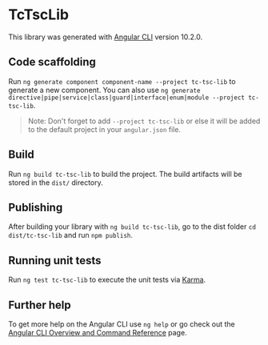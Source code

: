 # TcTscLib

This library was generated with [Angular CLI](https://github.com/angular/angular-cli) version 10.2.0.

## Code scaffolding

Run `ng generate component component-name --project tc-tsc-lib` to generate a new component. You can also use `ng generate directive|pipe|service|class|guard|interface|enum|module --project tc-tsc-lib`.
> Note: Don't forget to add `--project tc-tsc-lib` or else it will be added to the default project in your `angular.json` file. 

## Build

Run `ng build tc-tsc-lib` to build the project. The build artifacts will be stored in the `dist/` directory.

## Publishing

After building your library with `ng build tc-tsc-lib`, go to the dist folder `cd dist/tc-tsc-lib` and run `npm publish`.

## Running unit tests

Run `ng test tc-tsc-lib` to execute the unit tests via [Karma](https://karma-runner.github.io).

## Further help

To get more help on the Angular CLI use `ng help` or go check out the [Angular CLI Overview and Command Reference](https://angular.io/cli) page.
